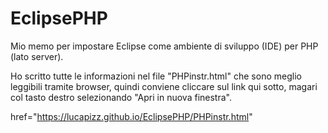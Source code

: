 # EclipsePHP
Mio memo per impostare Eclipse come ambiente di sviluppo (IDE) per PHP (lato server).

Ho scritto tutte le informazioni nel file "PHPinstr.html" che sono 
meglio leggibili tramite browser, quindi conviene cliccare sul link
qui sotto, magari col tasto destro selezionando "Apri in nuova finestra".


 href="https://lucapizz.github.io/EclipsePHP/PHPinstr.html"
